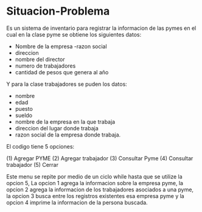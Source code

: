 # Situacion-Problema

Es un sistema de inventario para registrar la informacion de las pymes en el cual en la clase pyme se obtiene los siguientes datos:
- Nombre de la empresa
-razon social
- direccion
- nombre del director
- numero de trabajadores
- cantidad de pesos que genera al año

Y para la clase trabajadores se puden los datos:
- nombre 
- edad
- puesto
- sueldo
- nombre de la empresa en la que trabaja
- direccion del lugar donde trabaja
- razon social de la empresa donde trabaja.

El codigo tiene 5 opciones:

(1) Agregar PYME
(2) Agregar trabajador
(3) Consultar Pyme
(4) Consultar trabajador
(5) Cerrar

Este menu se repite por medio de un ciclo while hasta que se utilize la opcion 5, La opcion 1 agrega la informacion sobre la empresa pyme, la opcion 2 agrega la informacion de los trabajadores asociados a una pyme, la opcion 3 busca entre los registros existentes esa empresa pyme y la opcion 4 imprime la informacion de la persona buscada.

